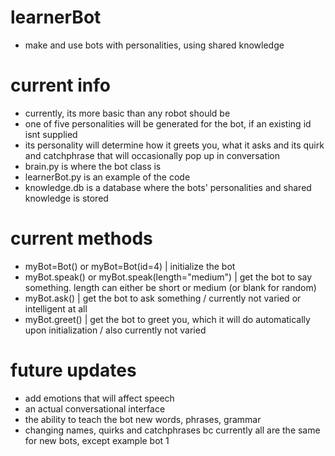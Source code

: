 # learnerBot
- make and use bots with personalities, using shared knowledge

# current info
- currently, its more basic than any robot should be
- one of five personalities will be generated for the bot, if an existing id isnt supplied
- its personality will determine how it greets you, what it asks and its quirk and catchphrase that will occasionally pop up in conversation
- brain.py is where the bot class is
- learnerBot.py is an example of the code
- knowledge.db is a database where the bots' personalities and shared knowledge is stored

# current methods
- myBot=Bot() or myBot=Bot(id=4) | initialize the bot
- myBot.speak() or myBot.speak(length="medium") | get the bot to say something. length can either be short or medium (or blank for random)
- myBot.ask() | get the bot to ask something / currently not varied or intelligent at all
- myBot.greet() | get the bot to greet you, which it will do automatically upon initialization / also currently not varied 

# future updates
- add emotions that will affect speech
- an actual conversational interface
- the ability to teach the bot new words, phrases, grammar
- changing names, quirks and catchphrases bc currently all are the same for new bots, except example bot 1
